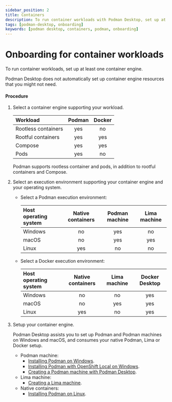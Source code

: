 ```yaml
---
sidebar_position: 2
title: Containers
description: To run container workloads with Podman Desktop, set up at least one container engine.
tags: [podman-desktop, onboarding]
keywords: [podman desktop, containers, podman, onboarding]
---
```


# Onboarding for container workloads

To run container workloads, set up at least one container engine.

Podman Desktop does not automatically set up container engine resources that you might not need.

#### Procedure

1. Select a container engine supporting your workload.

   | Workload            | Podman | Docker |
   | :------------------ | :----: | :----: |
   | Rootless containers |  yes   |   no   |
   | Rootful containers  |  yes   |  yes   |
   | Compose             |  yes   |  yes   |
   | Pods                |  yes   |   no   |

   Podman supports rootless container and pods, in addition to rootful containers and Compose.

2. Select an execution environment supporting your container engine and your operating system.

   - Select a Podman execution environment:

     | Host operating system | Native containers | Podman machine | Lima machine |
     | :-------------------- | :---------------: | :------------: | :----------: |
     | Windows               |        no         |      yes       |      no      |
     | macOS                 |        no         |      yes       |     yes      |
     | Linux                 |        yes        |       no       |      no      |

   - Select a Docker execution environment:

     | Host operating system | Native containers | Lima machine | Docker Desktop |
     | :-------------------- | :---------------: | :----------: | :------------: |
     | Windows               |        no         |      no      |      yes       |
     | macOS                 |        no         |     yes      |      yes       |
     | Linux                 |        yes        |      no      |      yes       |

3. Setup your container engine.

   Podman Desktop assists you to set up Podman and Podman machines on Windows and macOS, and consumes your native Podman, Lima or Docker setup.

   - Podman machine:
     - [Installing Podman on Windows](/docs/onboarding/containers/installing-podman-with-podman-desktop-on-windows).
     - [Installing Podman with OpenShift Local on Windows](/docs/onboarding/containers/installing-podman-with-openshift-local-on-windows).
     - [Creating a Podman machine with Podman Desktop](/docs/onboarding/containers/creating-a-podman-machine-with-podman-desktop).
   - Lima machine:
     - [Creating a Lima machine](/docs/onboarding/containers/creating-a-lima-instance-with-podman-desktop).
   - Native containers:
     - [Installing Podman on Linux](https://podman.io/docs/installation#installing-on-linux).

